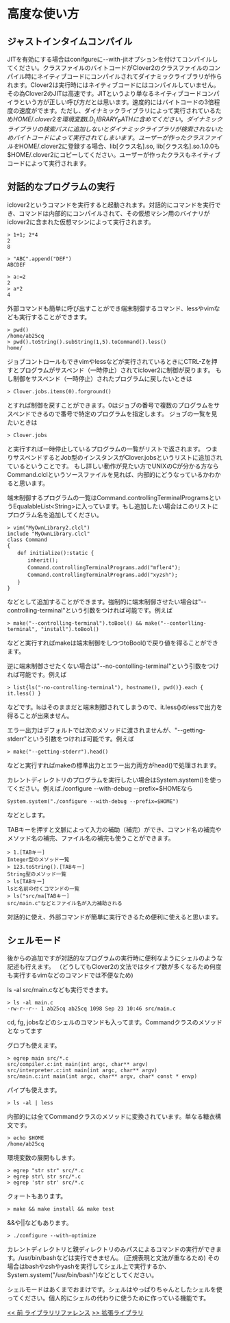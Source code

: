 # 高度な使い方

## ジャストインタイムコンパイル

JITを有効にする場合はconifgureに--with-jitオプションを付けてコンパイルしてください。クラスファイルのバイトコードがClover2のクラスファイルのコンパイル時にネイティブコードにコンパイルされてダイナミックライブラリが作られます。Clover2は実行時にはネイティブコードにはコンパイルしていません。その為Clover2のJITは高速です。JITというより単なるネイティブコードコンパイラという方が正しい呼び方だとは思います。速度的にはバイトコードの3倍程度の速度がでます。ただし、ダイナミックライブラリによって実行されているため$HOME/.clover2を環境変数LD_LIBRARY_PATHに含めてください。ダイナミックライブラリの検索パスに追加しないとダイナミックライブラリが検索されないためバイトコードによって実行されてしまいます。ユーザーが作ったクラスファイルを$HOME/.clover2に登録する場合、lib[クラス名].so, lib[クラス名].so.1.0.0も$HOME/.clover2にコピーしてください。ユーザーが作ったクラスもネイティブコードによって実行されます。

## 対話的なプログラムの実行

iclover2というコマンドを実行すると起動されます。対話的にコマンドを実行でき、コマンドは内部的にコンパイルされて、その仮想マシン用のバイナリがiclover2に含まれた仮想マシンによって実行されます。

    > 1+1; 2*4
    2
    8

    > "ABC".append("DEF")
    ABCDEF

    > a:=2
    2
    > a*2
    4

外部コマンドも簡単に呼び出すことができ端末制御するコマンド、lessやvimなども実行することができます。

    > pwd()
    /home/ab25cq
    > pwd().toString().subString(1,5).toCommand().less()
    home/

ジョブコントロールもできvimやlessなどが実行されているときにCTRL-Zを押すとプログラムがサスペンド（一時停止）されてiclover2に制御が戻ります。
もし制御をサスペンド（一時停止）されたプログラムに戻したいときは

    > Clover.jobs.items(0).forground()

とすれば制御を戻すことができます。0はジョブの番号で複数のプログラムをサスペンドできるので番号で特定のプログラムを指定します。
ジョブの一覧を見たいときは

    > Clover.jobs

と実行すれば一時停止しているプログラムの一覧がリストで返されます。
つまりサスペンドするとJob型のインスタンスがClover.jobsというリストに追加されているということです。
もし詳しい動作が見たい方でUNIXのCが分かる方ならCommand.clclというソースファイルを見れば、内部的にどうなっているかわかると思います。

端末制御するプログラムの一覧はCommand.controllingTerminalProgramsというEqualableList&lt;String&gt;に入っています。もし追加したい場合はこのリストにプログラム名を追加してください。

    > vim("MyOwnLibrary2.clcl")
    include "MyOwnLibrary.clcl"
    class Command
    {
    　　def initialize():static {
    　　　　inherit();
    　　　　Command.controllingTerminalPrograms.add("mfler4");
    　　　　Command.controllingTerminalPrograms.add("xyzsh");
    　　}
    }

などとして追加することができます。強制的に端末制御させたい場合は"--controlling-terminal"という引数をつければ可能です。例えば

    > make("--controlling-terminal").toBool() && make("--contorlling-terminal", "install").toBool()

などと実行すればmakeは端末制御をしつつtoBool()で戻り値を得ることができます。

逆に端末制御させたくない場合は"--no-contolling-terminal"という引数をつければ可能です。例えば

    > list{ls("-no-controlling-terminal"), hostname(), pwd()}.each { it.less() }

などです。lsはそのままだと端末制御されてしまうので、it.less()のlessで出力を得ることが出来ません。

エラー出力はデフォルトでは次のメソッドに渡されませんが、"--getting-stderr"という引数をつければ可能です。例えば

    > make("--getting-stderr").head()

などと実行すればmakeの標準出力とエラー出力両方がhead()で処理されます。

カレントディレクトリのプログラムを実行したい場合はSystem.system()を使ってください。例えば./configure --with-debug --prefix=$HOMEなら

    System.system("./configure --with-debug --prefix=$HOME")

などとします。

TABキーを押すと文脈によって入力の補助（補完）ができ、コマンド名の補完やメソッド名の補完、ファイル名の補完も使うことができます。

    > 1.[TABキー]
    Integer型のメソッド一覧
    > 123.toString().[TABキー]
    String型のメソッド一覧
    > ls[TABキー]
    lsと名前の付くコマンドの一覧
    > ls("src/ma[TABキー]
    src/main.c"などとファイル名が入力補助される

対話的に使え、外部コマンドが簡単に実行できるため便利に使えると思います。

## シェルモード

後からの追加ですが対話的なプログラムの実行時に便利なようにシェルのような記述も行えます。
（どうしてもClover2の文法ではタイプ数が多くなるため何度も実行するvimなどのコマンドでは不便なため)

ls -al src/main.cなども実行できます。

    > ls -al main.c
    -rw-r--r-- 1 ab25cq ab25cq 1098 Sep 23 10:46 src/main.c

cd, fg, jobsなどのシェルのコマンドも入ってます。Commandクラスのメソッドとなってます

グロブも使えます。

    > egrep main src/*.c
    src/compiler.c:int main(int argc, char** argv)
    src/interpreter.c:int main(int argc, char** argv)
    src/main.c:int main(int argc, char** argv, char* const * envp)

パイプも使えます。

    > ls -al | less

内部的には全てCommandクラスのメソッドに変換されています。単なる糖衣構文です。

    > echo $HOME
    /home/ab25cq

環境変数の展開もします。

    > egrep "str str" src/*.c
    > egrep str\ str src/*.c
    > egrep 'str str' src/*.c

クォートもあります。

    > make && make install && make test

&amp;&amp;や||などもあります。

    > ./configure --with-optimize

カレントディレクトリと親ディレクトリのみパスによるコマンドの実行ができます。/usr/bin/bashなどは実行できません。
(正規表現と文法が重なるため)
その場合はbashやzshやyashを実行してシェル上で実行するか、System.system("/usr/bin/bash")などとしてください。

シェルモードはあくまでおまけです。シェルはやっぱりちゃんとしたシェルを使ってください。個人的にシェルの代わりに使うために作っている機能です。

[<< 前 ライブラリリファレンス](libraries) [>> 拡張ライブラリ](extension)
